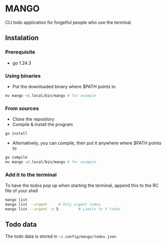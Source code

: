 # MANGO
CLI todo application for forgetful people who use the terminal

## Instalation
### Prerequisite
- go 1.24.3
### Using binaries
- Put the downloaded binary where $PATH points to
```bash
mv mango ~/.local/bin/mango # for example
```
### From sources
- Clone the repository
- Compile & install the program
```bash
go install
```
- Alternatively, you can compile, then put it anywhere where $PATH points to
```bash
go compile
mv mango ~/.local/bin/mango # for example
```
### Add it to the terminal
To have the todos pop up when starting the terminal, append this to the RC file of your shell
```bash
mango list
mango list --urgent     # Only urgent todos
mango list --urgent -n 5         # Limits to 5 todos
```
## Todo data
The todo data is stored in `~/.config/mango/todos.json`